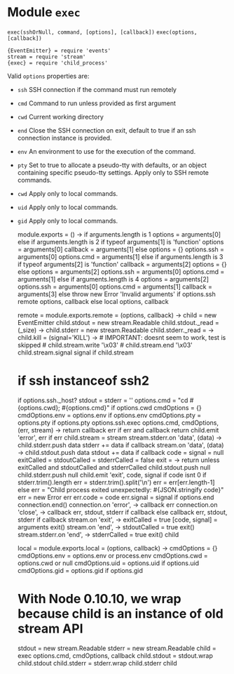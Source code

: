 
# Module `exec`

`exec(sshOrNull, command, [options], [callback])`
`exec(options, [callback])`

    {EventEmitter} = require 'events'
    stream = require 'stream'
    {exec} = require 'child_process'

Valid `options` properties are:   
-   `ssh`   SSH connection if the command must run remotely   
-   `cmd`   Command to run unless provided as first argument   
-   `cwd`   Current working directory   
-   `end`   Close the SSH connection on exit, default to true if an ssh connection instance is provided.   
-   `env`   An environment to use for the execution of the command.   
-   `pty`   Set to true to allocate a pseudo-tty with defaults, or an object containing specific pseudo-tty settings. Apply only to SSH remote commands.   
-   `cwd`   Apply only to local commands.   
-   `uid`   Apply only to local commands.   
-   `gid`   Apply only to local commands.  

    module.exports = () ->
      if arguments.length is 1
        options = arguments[0]
      else if arguments.length is 2
        if typeof arguments[1] is 'function'
          options = arguments[0]
          callback = arguments[1]
        else
          options = {}
          options.ssh = arguments[0]
          options.cmd = arguments[1]
      else if arguments.length is 3
        if typeof arguments[2] is 'function'
          callback = arguments[2]
          options = {}
        else
          options = arguments[2]
        options.ssh = arguments[0]
        options.cmd = arguments[1]
      else if arguments.length is 4
        options = arguments[2]
        options.ssh = arguments[0]
        options.cmd = arguments[1]
        callback = arguments[3]
      else 
        throw new Error 'Invalid arguments'
      if options.ssh
        remote options, callback
      else
        local options, callback

    remote = module.exports.remote = (options, callback) ->
      child = new EventEmitter
      child.stdout = new stream.Readable
      child.stdout._read = (_size) ->
      child.stderr = new stream.Readable
      child.stderr._read = -> 
      child.kill = (signal='KILL') ->
        # IMPORTANT: doesnt seem to work, test is skipped
        # child.stream.write '\x03'
        # child.stream.end '\x03'
        child.stream.signal signal if child.stream
      # if ssh instanceof ssh2
      if options.ssh._host?
        stdout = stderr = ''
        options.cmd = "cd #{options.cwd}; #{options.cmd}" if options.cwd
        cmdOptions = {}
        cmdOptions.env = options.env if options.env
        cmdOptions.pty = options.pty if options.pty
        options.ssh.exec options.cmd, cmdOptions, (err, stream) ->
          return callback err if err and callback
          return child.emit 'error', err if err
          child.stream = stream
          stream.stderr.on 'data', (data) ->
            child.stderr.push data
            stderr += data if callback
          stream.on 'data', (data) ->
            child.stdout.push data
            stdout += data if callback
          code = signal = null
          exitCalled = stdoutCalled = stderrCalled = false
          exit = ->
            return unless exitCalled and stdoutCalled and stderrCalled
            child.stdout.push null
            child.stderr.push null
            child.emit 'exit', code, signal
            if code isnt 0
              if stderr.trim().length
                err = stderr.trim().split('\n')
                err = err[err.length-1]
              else
                err = "Child process exited unexpectedly: #{JSON.stringify code}"
              err = new Error err
              err.code = code
              err.signal = signal
            if options.end
              connection.end()
              connection.on 'error', ->
                callback err
              connection.on 'close', ->
                callback err, stdout, stderr if callback
            else
              callback err, stdout, stderr if callback
          stream.on 'exit', ->
            exitCalled = true
            [code, signal] = arguments
            exit()
          stream.on 'end', ->
            stdoutCalled = true
            exit()
          stream.stderr.on 'end', ->
            stderrCalled = true
            exit()
      child

    local = module.exports.local = (options, callback) ->
      cmdOptions = {}
      cmdOptions.env = options.env or process.env
      cmdOptions.cwd = options.cwd or null
      cmdOptions.uid = options.uid if options.uid
      cmdOptions.gid = options.gid if options.gid
      # With Node 0.10.10, we wrap because child is an instance of old stream API
      stdout = new stream.Readable
      stderr = new stream.Readable
      child = exec options.cmd, cmdOptions, callback
      child.stdout = stdout.wrap child.stdout
      child.stderr = stderr.wrap child.stderr
      child


